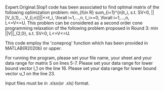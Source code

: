 Expert.Original.Slop1 code has been associated to find optimal matrix of the following optimization problem:
min_{t\in R} sum_{i=1}^{n}t_i,
s.t. SV=0,
||[V_{i,1},...,V_{i,n}]||<=t_i,  \forall i=1,...,n,
t_i>=0,                          \forall i=1,...,n,   
L<=V<=U.
This problem can be considered as a second order cone programming relaxation of the following problem proposed in Round 3:
min ||V||_{2,0},
s.t. SV=0,
     L<=V<=U. 

This code employ the 'coneprog' function which has been provided in MATLAB(R2020b) or upper.

For running the program, please set your file name, your sheet and your data range for matrix S on lines 5-7. Please set your data range for lower bound vector l_1 on the line 16. Please set your data range for lower bound vector u_1 on the line 23.

Input files must be in .xlsx(or .xls) format.
